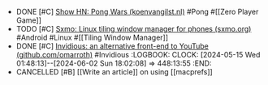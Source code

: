 - DONE [#C] [Show HN: Pong Wars (koenvangilst.nl)](https://news.ycombinator.com/item?id=39159418) #Pong #[[Zero Player Game]]
- TODO [#C] [Sxmo: Linux tiling window manager for phones (sxmo.org)](https://news.ycombinator.com/item?id=39155103) #Android #Linux #[[Tiling Window Manager]]
- DONE [#C] [Invidious: an alternative front-end to YouTube (github.com/omarroth)](https://news.ycombinator.com/item?id=21535562) #Invidious
  :LOGBOOK:
  CLOCK: [2024-05-15 Wed 01:48:13]--[2024-06-02 Sun 18:02:08] =>  448:13:55
  :END:
- CANCELLED [#B] [[Write an article]] on using [[macprefs]]